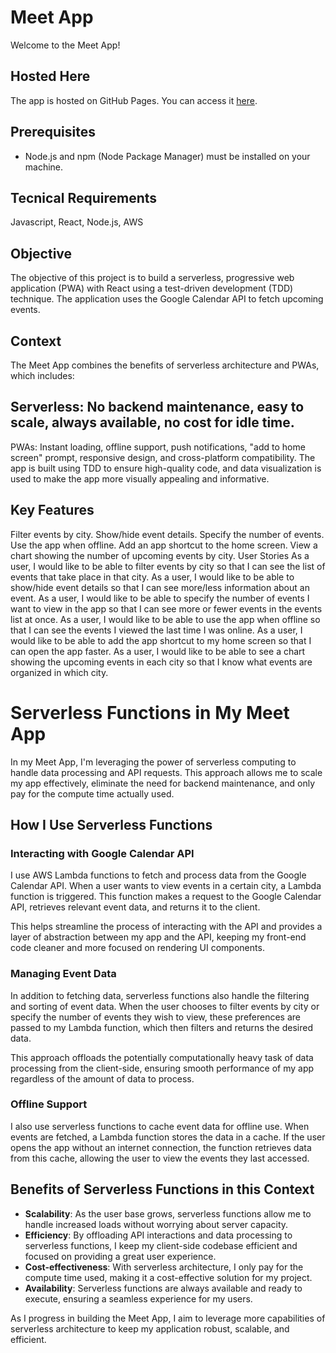 # Meet App

Welcome to the Meet App!

## Hosted Here
The app is hosted on GitHub Pages. You can access it [here](https://jonathankerth.github.io/meet/).

## Prerequisites
- Node.js and npm (Node Package Manager) must be installed on your machine.

## Tecnical Requirements
Javascript, React, Node.js, AWS

## Objective
The objective of this project is to build a serverless, progressive web application (PWA) with React using a test-driven development (TDD) technique. The application uses the Google Calendar API to fetch upcoming events.

## Context
The Meet App combines the benefits of serverless architecture and PWAs, which includes:

## Serverless: No backend maintenance, easy to scale, always available, no cost for idle time.
PWAs: Instant loading, offline support, push notifications, "add to home screen" prompt, responsive design, and cross-platform compatibility.
The app is built using TDD to ensure high-quality code, and data visualization is used to make the app more visually appealing and informative.

## Key Features
Filter events by city.
Show/hide event details.
Specify the number of events.
Use the app when offline.
Add an app shortcut to the home screen.
View a chart showing the number of upcoming events by city.
User Stories
As a user, I would like to be able to filter events by city so that I can see the list of events that take place in that city.
As a user, I would like to be able to show/hide event details so that I can see more/less information about an event.
As a user, I would like to be able to specify the number of events I want to view in the app so that I can see more or fewer events in the events list at once.
As a user, I would like to be able to use the app when offline so that I can see the events I viewed the last time I was online.
As a user, I would like to be able to add the app shortcut to my home screen so that I can open the app faster.
As a user, I would like to be able to see a chart showing the upcoming events in each city so that I know what events are organized in which city.

# Serverless Functions in My Meet App

In my Meet App, I'm leveraging the power of serverless computing to handle data processing and API requests. This approach allows me to scale my app effectively, eliminate the need for backend maintenance, and only pay for the compute time actually used.

## How I Use Serverless Functions

### Interacting with Google Calendar API

I use AWS Lambda functions to fetch and process data from the Google Calendar API. When a user wants to view events in a certain city, a Lambda function is triggered. This function makes a request to the Google Calendar API, retrieves relevant event data, and returns it to the client.

This helps streamline the process of interacting with the API and provides a layer of abstraction between my app and the API, keeping my front-end code cleaner and more focused on rendering UI components.

### Managing Event Data

In addition to fetching data, serverless functions also handle the filtering and sorting of event data. When the user chooses to filter events by city or specify the number of events they wish to view, these preferences are passed to my Lambda function, which then filters and returns the desired data.

This approach offloads the potentially computationally heavy task of data processing from the client-side, ensuring smooth performance of my app regardless of the amount of data to process.

### Offline Support

I also use serverless functions to cache event data for offline use. When events are fetched, a Lambda function stores the data in a cache. If the user opens the app without an internet connection, the function retrieves data from this cache, allowing the user to view the events they last accessed.

## Benefits of Serverless Functions in this Context

- **Scalability**: As the user base grows, serverless functions allow me to handle increased loads without worrying about server capacity.
- **Efficiency**: By offloading API interactions and data processing to serverless functions, I keep my client-side codebase efficient and focused on providing a great user experience.
- **Cost-effectiveness**: With serverless architecture, I only pay for the compute time used, making it a cost-effective solution for my project.
- **Availability**: Serverless functions are always available and ready to execute, ensuring a seamless experience for my users.

As I progress in building the Meet App, I aim to leverage more capabilities of serverless architecture to keep my application robust, scalable, and efficient.
